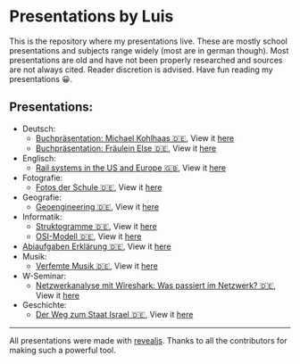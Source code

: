 # Presentations by Luis

This is the repository where my presentations live. These are mostly school presentations and subjects range widely (most are in german though). Most presentations are old and have not been properly researched and sources are not always cited. Reader discretion is advised. Have fun reading my presentations 😀.

## Presentations:

* Deutsch:
	* [Buchpräsentation: Michael Kohlhaas 🇩🇪](https://github.com/baulusdev/presentations/tree/main/deutsch/michael-kohlhaas/), View it [here](https://baulusdev.github.io/presentations/deutsch/michael-kohlhaas/)
	* [Buchpräsentation: Fräulein Else 🇩🇪](https://github.com/baulusdev/presentations/tree/main/deutsch/fraeulein-else/), View it [here](https://baulusdev.github.io/presentations/deutsch/fraeulein-else/)
* Englisch:
	* [Rail systems in the US and Europe 🇬🇧](https://github.com/baulusdev/presentations/tree/main/englisch/rail-systems/), View it [here](https://baulusdev.github.io/presentations/englisch/rail-systems/)
* Fotografie:
	* [Fotos der Schule 🇩🇪](https://github.com/baulusdev/presentations/tree/main/fotografie/foto-praesentation/), View it [here](https://baulusdev.github.io/presentations/fotografie/foto-praesentation/)
* Geografie:
	* [Geoengineering 🇩🇪](https://github.com/baulusdev/presentations/tree/main/geografie/geoengineering/), View it [here](https://baulusdev.github.io/presentations/geografie/geoengineering/)
* Informatik:
	* [Struktogramme 🇩🇪](https://github.com/baulusdev/presentations/tree/main/informatik/struktogramme/), View it [here](https://baulusdev.github.io/presentations/informatik/struktogramme/)
	* [OSI-Modell 🇩🇪](https://github.com/baulusdev/presentations/tree/main/informatik/osi-modell/), View it [here](https://baulusdev.github.io/presentations/informatik/osi-modell/)
* [Abiaufgaben Erklärung 🇩🇪](https://github.com/baulusdev/presentations/tree/main/informatik/abiaufgaben-erklaerung/), View it [here](https://baulusdev.github.io/presentations/informatik/abiaufgaben-erklaerung/)
* Musik:
	* [Verfemte Musik 🇩🇪](https://github.com/baulusdev/presentations/tree/main/musik/verfemte-musik), View it [here](https://baulusdev.github.io/presentations/musik/verfemte-musik/)
* W-Seminar:
	* [Netzwerkanalyse mit Wireshark: Was passiert im Netzwerk? 🇩🇪](https://github.com/baulusdev/presentations/tree/main/w-seminar/), View it [here](https://baulusdev.github.io/presentations/w-seminar/)
* Geschichte:
	* [Der Weg zum Staat Israel 🇩🇪](https://github.com/baulusdev/presentations/tree/main/geschichte/israel/), View it [here](https://baulusdev.github.io/presentations/geschichte/israel/)


***

All presentations were made with [revealjs](https://github.com/hakimel/reveal.js/). Thanks to all the contributors for making such a powerful tool. 





